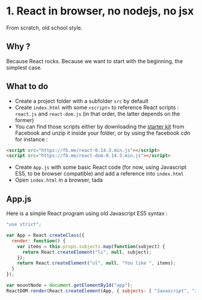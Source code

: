 # 1. React in browser, no nodejs, no jsx

From scratch, old school style.

## Why ?

Because React rocks.
Because we want to start with the beginning, the simplest case.

## What to do

- Create a project folder with a subfolder `src` by default
- Create `index.html` with some `<script>` to reference React scripts : `react.js` and `react-dom.js` (in that order, the latter depends on the former)
- You can find those scripts either by downloading the [starter kit](https://facebook.github.io/react/downloads/react-0.14.3.zip) from Facebook and unzip it inside your folder, or by using the facebook cdn for instance :
```html
<script src="https://fb.me/react-0.14.3.min.js"></script>
<script src="https://fb.me/react-dom-0.14.3.min.js"></script>
```
- Create `App.js` with some basic React code (for now, using Javascript ES5, to be browser compatible) and add a reference into `index.html`
- Open `index.html` in a browser, tada

## App.js

Here is a simple React program using old Javascript ES5 syntax :

```js
"use strict";

var App = React.createClass({
  render: function() {
    var items = this.props.subjects.map(function(subject) {
      return React.createElement("li", null, subject);
    });
    return React.createElement("ul", null, "You like ", items);
  }
});

var mountNode = document.getElementById("app");
ReactDOM.render(React.createElement(App, { subjects: [ "Javascript", "Java" ] }), mountNode);
```



